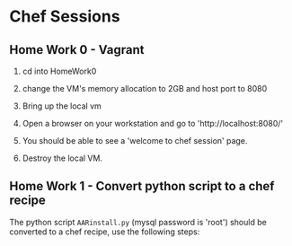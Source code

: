 # Chef Sessions

## Home Work 0 - Vagrant

1. cd into HomeWork0

2. change the VM's memory allocation to 2GB and host port to 8080

3. Bring up the local vm

4. Open a browser on your workstation and go to 'http://localhost:8080/'

5. You should be able to see a 'welcome to chef session' page.

6. Destroy the local VM.

## Home Work 1 - Convert python script to a chef recipe
The python script `AARinstall.py` (mysql password is 'root') should be converted to a chef recipe, use the following steps:

